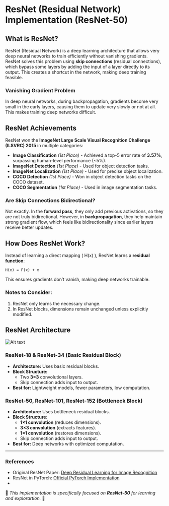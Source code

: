 # ResNet (Residual Network) Implementation (ResNet-50)

## What is ResNet?
ResNet (Residual Network) is a deep learning architecture that allows very deep neural networks to train efficiently without vanishing gradients. ResNet solves this problem using **skip connections** (residual connections), which bypass some layers by adding the input of a layer directly to its output. This creates a shortcut in the network, making deep training feasible.

### **Vanishing Gradient Problem**
In deep neural networks, during backpropagation, gradients become very small in the early layers, causing them to update very slowly or not at all. This makes training deep networks difficult.

## **ResNet Achievements**
ResNet won the **ImageNet Large Scale Visual Recognition Challenge (ILSVRC) 2015** in multiple categories:

- **Image Classification** *(1st Place)* - Achieved a top-5 error rate of **3.57%**, surpassing human-level performance (~5%).
- **ImageNet Detection** *(1st Place)* - Used for object detection tasks.
- **ImageNet Localization** *(1st Place)* - Used for precise object localization.
- **COCO Detection** *(1st Place)* - Won in object detection tasks on the COCO dataset.
- **COCO Segmentation** *(1st Place)* - Used in image segmentation tasks.

### **Are Skip Connections Bidirectional?**
Not exactly. In the **forward pass**, they only add previous activations, so they are not truly bidirectional. However, in **backpropagation**, they help maintain strong gradient flow, which feels like bidirectionality since earlier layers receive better updates.

## **How Does ResNet Work?**
Instead of learning a direct mapping \( H(x) \), ResNet learns a **residual function**:

``` H(x) = F(x) + x ```

This ensures gradients don’t vanish, making deep networks trainable.

### **Notes to Consider:**
1. ResNet only learns the necessary change.
2. In ResNet blocks, dimensions remain unchanged unless explicitly modified.

## **ResNet Architecture**
![Alt text](Details.png)

### **ResNet-18 & ResNet-34 (Basic Residual Block)**
- **Architecture:** Uses basic residual blocks.
- **Block Structure:**
  - Two **3×3** convolutional layers.
  - Skip connection adds input to output.
- **Best for:** Lightweight models, fewer parameters, low computation.

### **ResNet-50, ResNet-101, ResNet-152 (Bottleneck Block)**
- **Architecture:** Uses bottleneck residual blocks.
- **Block Structure:**
  - **1×1 convolution** (reduces dimensions).
  - **3×3 convolution** (extracts features).
  - **1×1 convolution** (restores dimensions).
  - Skip connection adds input to output.
- **Best for:** Deep networks with optimized computation.

---
### **References**
- Original ResNet Paper: [Deep Residual Learning for Image Recognition](https://arxiv.org/abs/1512.03385)
- ResNet in PyTorch: [Official PyTorch Implementation](https://pytorch.org/vision/stable/models.html)
- 
📌 *This implementation is specifically focused on **ResNet-50** for learning and explorartion.* 🚀
